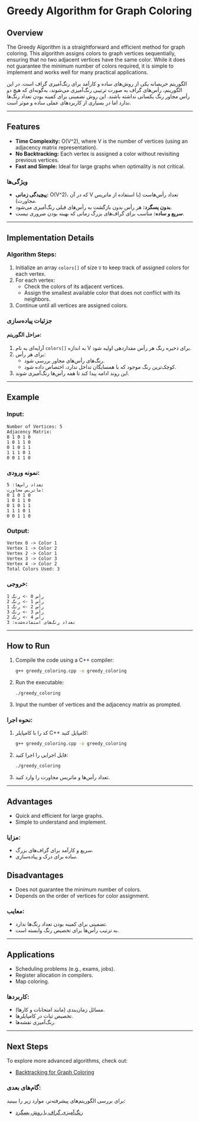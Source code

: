 # Greedy Algorithm for Graph Coloring

## Overview
The Greedy Algorithm is a straightforward and efficient method for graph coloring. This algorithm assigns colors to graph vertices sequentially, ensuring that no two adjacent vertices have the same color. While it does not guarantee the minimum number of colors required, it is simple to implement and works well for many practical applications.

الگوریتم حریصانه یکی از روش‌های ساده و کارآمد برای رنگ‌آمیزی گراف است. در این الگوریتم، رأس‌های گراف به صورت ترتیبی رنگ‌آمیزی می‌شوند، به‌گونه‌ای که هیچ دو رأس مجاور رنگ یکسانی نداشته باشند. این روش تضمینی برای کمینه بودن تعداد رنگ‌ها ندارد اما در بسیاری از کاربردهای عملی ساده و موثر است.

---

## Features
- **Time Complexity:** O(V^2), where V is the number of vertices (using an adjacency matrix representation).
- **No Backtracking:** Each vertex is assigned a color without revisiting previous vertices.
- **Fast and Simple:** Ideal for large graphs when optimality is not critical.

### ویژگی‌ها
- **پیچیدگی زمانی:** O(V^2)، که در آن V تعداد رأس‌هاست (با استفاده از ماتریس مجاورت).
- **بدون پسگرد:** هر رأس بدون بازگشت به رأس‌های قبلی رنگ‌آمیزی می‌شود.
- **سریع و ساده:** مناسب برای گراف‌های بزرگ زمانی که بهینه بودن ضروری نیست.

---

## Implementation Details
### Algorithm Steps:
1. Initialize an array `colors[]` of size `V` to keep track of assigned colors for each vertex.
2. For each vertex:
   - Check the colors of its adjacent vertices.
   - Assign the smallest available color that does not conflict with its neighbors.
3. Continue until all vertices are assigned colors.

### جزئیات پیاده‌سازی
#### مراحل الگوریتم:
1. آرایه‌ای به نام `colors[]` به اندازه V برای ذخیره رنگ هر رأس مقداردهی اولیه شود.
2. برای هر رأس:
   - رنگ‌های رأس‌های مجاور بررسی شود.
   - کوچک‌ترین رنگ موجود که با همسایگان تداخل ندارد، اختصاص داده شود.
3. این روند ادامه پیدا کند تا همه رأس‌ها رنگ‌آمیزی شوند.

---

## Example
### Input:
```
Number of Vertices: 5
Adjacency Matrix:
0 1 0 1 0
1 0 1 1 0
0 1 0 1 1
1 1 1 0 1
0 0 1 1 0
```

### نمونه ورودی:
```
تعداد رأس‌ها: 5
ماتریس مجاورت:
0 1 0 1 0
1 0 1 1 0
0 1 0 1 1
1 1 1 0 1
0 0 1 1 0
```

### Output:
```
Vertex 0 -> Color 1
Vertex 1 -> Color 2
Vertex 2 -> Color 1
Vertex 3 -> Color 3
Vertex 4 -> Color 2
Total Colors Used: 3
```

### خروجی:
```
رأس 0 -> رنگ 1
رأس 1 -> رنگ 2
رأس 2 -> رنگ 1
رأس 3 -> رنگ 3
رأس 4 -> رنگ 2
تعداد رنگ‌های استفاده‌شده: 3
```
---
## How to Run
1. Compile the code using a C++ compiler:
   ```bash
   g++ greedy_coloring.cpp -o greedy_coloring
   ```
2. Run the executable:
   ```bash
   ./greedy_coloring
   ```
3. Input the number of vertices and the adjacency matrix as prompted.

### نحوه اجرا:
1. کد را با کامپایلر C++ کامپایل کنید:
   ```bash
   g++ greedy_coloring.cpp -o greedy_coloring
   ```
2. فایل اجرایی را اجرا کنید:
   ```bash
   ./greedy_coloring
   ```
3. تعداد رأس‌ها و ماتریس مجاورت را وارد کنید.

---

## Advantages
- Quick and efficient for large graphs.
- Simple to understand and implement.

### مزایا:
- سریع و کارآمد برای گراف‌های بزرگ.
- ساده برای درک و پیاده‌سازی.

## Disadvantages
- Does not guarantee the minimum number of colors.
- Depends on the order of vertices for color assignment.

### معایب:
- تضمینی برای کمینه بودن تعداد رنگ‌ها ندارد.
- به ترتیب رأس‌ها برای تخصیص رنگ وابسته است.

---

## Applications
- Scheduling problems (e.g., exams, jobs).
- Register allocation in compilers.
- Map coloring.

### کاربردها:
- مسائل زمان‌بندی (مانند امتحانات و کارها).
- تخصیص ثبات در کامپایلرها.
- رنگ‌آمیزی نقشه‌ها.

---

## Next Steps
To explore more advanced algorithms, check out:
- [Backtracking for Graph Coloring](./backtracking_readme.md)

### گام‌های بعدی:
برای بررسی الگوریتم‌های پیشرفته‌تر، موارد زیر را ببینید:
- [رنگ‌آمیزی گراف با روش پسگرد](./backtracking_readme.md)

